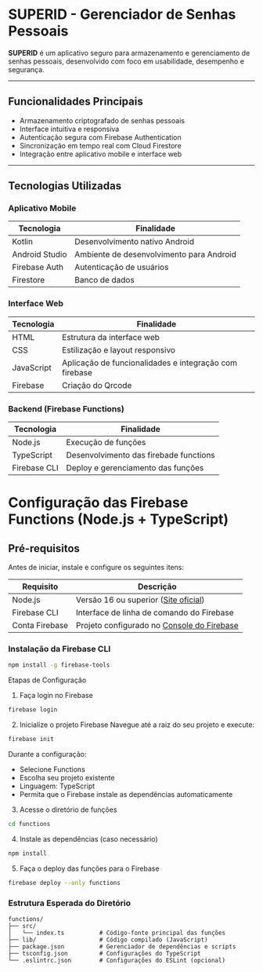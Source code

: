 # SUPERID - Gerenciador de Senhas Pessoais

**SUPERID** é um aplicativo seguro para armazenamento e gerenciamento de senhas pessoais, desenvolvido com foco em usabilidade, desempenho e segurança.

---

## Funcionalidades Principais

- Armazenamento criptografado de senhas pessoais
- Interface intuitiva e responsiva
- Autenticação segura com Firebase Authentication
- Sincronização em tempo real com Cloud Firestore
- Integração entre aplicativo mobile e interface web

---

## Tecnologias Utilizadas

### Aplicativo Mobile

| Tecnologia     | Finalidade                                 |
|----------------|---------------------------------------------|
| Kotlin         | Desenvolvimento nativo Android              |
| Android Studio | Ambiente de desenvolvimento para Android    |
| Firebase Auth  | Autenticação de usuários                    |
| Firestore      | Banco de dados                              |

### Interface Web

| Tecnologia | Finalidade                                               |
|------------|-----------------------------------------------------------|
| HTML       | Estrutura da interface web                                |
| CSS        | Estilização e layout responsivo                           |
| JavaScript | Aplicação de funcionalidades e integração com firebase    |
| Firebase   | Criação do Qrcode                                         |

### Backend (Firebase Functions)

| Tecnologia    | Finalidade                                        |
|---------------|----------------------------------------------------|
| Node.js       | Execução de funções                                |
| TypeScript    | Desenvolvimento das firebade functions             |
| Firebase CLI  | Deploy e gerenciamento das funções                 |

# Configuração das Firebase Functions (Node.js + TypeScript)

##  Pré-requisitos

Antes de iniciar, instale e configure os seguintes itens:

| Requisito       | Descrição                                         |
|-----------------|---------------------------------------------------|
| Node.js         | Versão 16 ou superior ([Site oficial](https://nodejs.org)) |
| Firebase CLI    | Interface de linha de comando do Firebase         |
| Conta Firebase  | Projeto configurado no [Console do Firebase](https://console.firebase.google.com) |

### Instalação da Firebase CLI

```bash
npm install -g firebase-tools
```




Etapas de Configuração
1. Faça login no Firebase
   
```bash
firebase login
```
2. Inicialize o projeto Firebase
Navegue até a raiz do seu projeto e execute:
```bash
firebase init
```

Durante a configuração:

- Selecione Functions
- Escolha seu projeto existente
- Linguagem: TypeScript
- Permita que o Firebase instale as dependências automaticamente

3. Acesse o diretório de funções

```bash
cd functions
```
4. Instale as dependências (caso necessário)

```bash
npm install
```

5. Faça o deploy das funções para o Firebase
```bash
firebase deploy --only functions
```
### Estrutura Esperada do Diretório

```plaintext
functions/
├── src/
│   └── index.ts          # Código-fonte principal das funções
├── lib/                  # Código compilado (JavaScript)
├── package.json          # Gerenciador de dependências e scripts
├── tsconfig.json         # Configurações do TypeScript
└── .eslintrc.json        # Configurações do ESLint (opcional)

